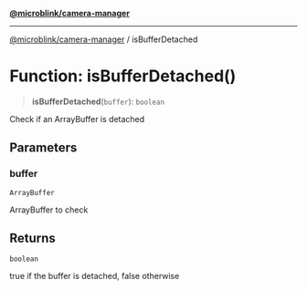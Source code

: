[**@microblink/camera-manager**](../README.md)

***

[@microblink/camera-manager](../README.md) / isBufferDetached

# Function: isBufferDetached()

> **isBufferDetached**(`buffer`): `boolean`

Check if an ArrayBuffer is detached

## Parameters

### buffer

`ArrayBuffer`

ArrayBuffer to check

## Returns

`boolean`

true if the buffer is detached, false otherwise
